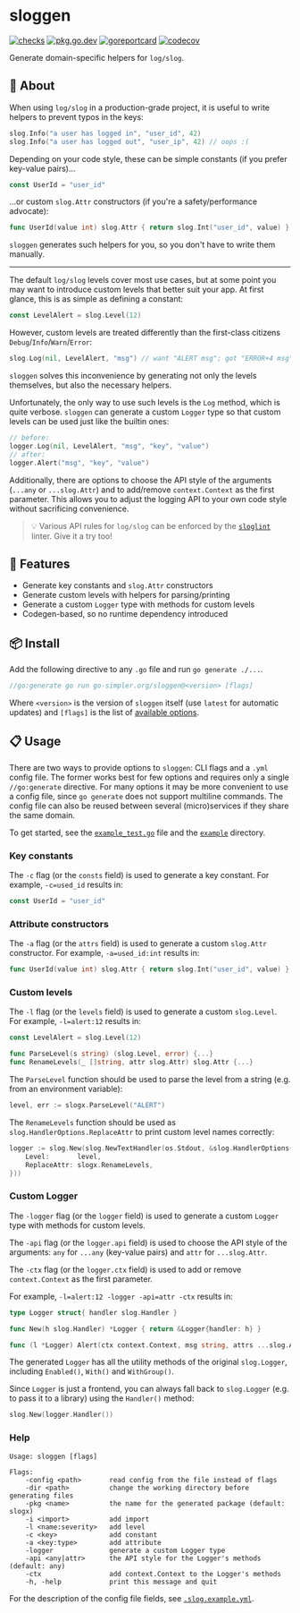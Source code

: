 # sloggen

[![checks](https://github.com/go-simpler/sloggen/actions/workflows/checks.yml/badge.svg)](https://github.com/go-simpler/sloggen/actions/workflows/checks.yml)
[![pkg.go.dev](https://pkg.go.dev/badge/go-simpler.org/sloggen.svg)](https://pkg.go.dev/go-simpler.org/sloggen)
[![goreportcard](https://goreportcard.com/badge/go-simpler.org/sloggen)](https://goreportcard.com/report/go-simpler.org/sloggen)
[![codecov](https://codecov.io/gh/go-simpler/sloggen/branch/main/graph/badge.svg)](https://codecov.io/gh/go-simpler/sloggen)

Generate domain-specific helpers for `log/slog`.

## 📌 About

When using `log/slog` in a production-grade project, it is useful to write helpers to prevent typos in the keys:

```go
slog.Info("a user has logged in", "user_id", 42)
slog.Info("a user has logged out", "user_ip", 42) // oops :(
```

Depending on your code style, these can be simple constants (if you prefer key-value pairs)...

```go
const UserId = "user_id"
```

...or custom `slog.Attr` constructors (if you're a safety/performance advocate):

```go
func UserId(value int) slog.Attr { return slog.Int("user_id", value) }
```

`sloggen` generates such helpers for you, so you don't have to write them manually.

---

The default `log/slog` levels cover most use cases, but at some point you may want to introduce custom levels that better suit your app.
At first glance, this is as simple as defining a constant:

```go
const LevelAlert = slog.Level(12)
```

However, custom levels are treated differently than the first-class citizens `Debug`/`Info`/`Warn`/`Error`:

```go
slog.Log(nil, LevelAlert, "msg") // want "ALERT msg"; got "ERROR+4 msg"
```

`sloggen` solves this inconvenience by generating not only the levels themselves, but also the necessary helpers.

Unfortunately, the only way to use such levels is the `Log` method, which is quite verbose.
`sloggen` can generate a custom `Logger` type so that custom levels can be used just like the builtin ones:

```go
// before:
logger.Log(nil, LevelAlert, "msg", "key", "value")
// after:
logger.Alert("msg", "key", "value")
```

Additionally, there are options to choose the API style of the arguments (`...any` or `...slog.Attr`) and to add/remove `context.Context` as the first parameter.
This allows you to adjust the logging API to your own code style without sacrificing convenience.

> 💡 Various API rules for `log/slog` can be enforced by the [`sloglint`][1] linter. Give it a try too!

## 🚀 Features

* Generate key constants and `slog.Attr` constructors
* Generate custom levels with helpers for parsing/printing
* Generate a custom `Logger` type with methods for custom levels
* Codegen-based, so no runtime dependency introduced

## 📦 Install

Add the following directive to any `.go` file and run `go generate ./...`.

```go
//go:generate go run go-simpler.org/sloggen@<version> [flags]
```

Where `<version>` is the version of `sloggen` itself (use `latest` for automatic updates) and `[flags]` is the list of [available options](#help).

## 📋 Usage

There are two ways to provide options to `sloggen`: CLI flags and a `.yml` config file.
The former works best for few options and requires only a single `//go:generate` directive.
For many options it may be more convenient to use a config file, since `go generate` does not support multiline commands.
The config file can also be reused between several (micro)services if they share the same domain.

To get started, see the [`example_test.go`](example_test.go) file and the [`example`](example) directory.

### Key constants

The `-c` flag (or the `consts` field) is used to generate a key constant.
For example, `-c=used_id` results in:

```go
const UserId = "user_id"
```

### Attribute constructors

The `-a` flag (or the `attrs` field) is used to generate a custom `slog.Attr` constructor.
For example, `-a=used_id:int` results in:

```go
func UserId(value int) slog.Attr { return slog.Int("user_id", value) }
```

### Custom levels

The `-l` flag (or the `levels` field) is used to generate a custom `slog.Level`.
For example, `-l=alert:12` results in:

```go
const LevelAlert = slog.Level(12)

func ParseLevel(s string) (slog.Level, error) {...}
func RenameLevels(_ []string, attr slog.Attr) slog.Attr {...}
```

The `ParseLevel` function should be used to parse the level from a string (e.g. from an environment variable):

```go
level, err := slogx.ParseLevel("ALERT")
```

The `RenameLevels` function should be used as `slog.HandlerOptions.ReplaceAttr` to print custom level names correctly:

```go
logger := slog.New(slog.NewTextHandler(os.Stdout, &slog.HandlerOptions{
    Level:       level,
    ReplaceAttr: slogx.RenameLevels,
}))
```

### Custom Logger

The `-logger` flag (or the `logger` field) is used to generate a custom `Logger` type with methods for custom levels.

The `-api` flag (or the `logger.api` field) is used to choose the API style of the arguments: `any` for `...any` (key-value pairs) and `attr` for `...slog.Attr`.

The `-ctx` flag (or the `logger.ctx` field) is used to add or remove `context.Context` as the first parameter.

For example, `-l=alert:12 -logger -api=attr -ctx` results in:

```go
type Logger struct{ handler slog.Handler }

func New(h slog.Handler) *Logger { return &Logger{handler: h} }

func (l *Logger) Alert(ctx context.Context, msg string, attrs ...slog.Attr) {...}
```

The generated `Logger` has all the utility methods of the original `slog.Logger`, including `Enabled()`, `With()` and `WithGroup()`.

Since `Logger` is just a frontend, you can always fall back to `slog.Logger` (e.g. to pass it to a library) using the `Handler()` method:

```go
slog.New(logger.Handler())
```

### Help

```shell
Usage: sloggen [flags]

Flags:
    -config <path>       read config from the file instead of flags
    -dir <path>          change the working directory before generating files
    -pkg <name>          the name for the generated package (default: slogx)
    -i <import>          add import
    -l <name:severity>   add level
    -c <key>             add constant
    -a <key:type>        add attribute
    -logger              generate a custom Logger type
    -api <any|attr>      the API style for the Logger's methods (default: any)
    -ctx                 add context.Context to the Logger's methods
    -h, -help            print this message and quit
```

For the description of the config file fields, see [`.slog.example.yml`](.slog.example.yml).

[1]: https://github.com/go-simpler/sloglint

